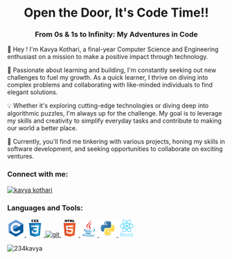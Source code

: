 <h1 align="center">Open the Door, It's Code Time!!</h1>
<h3 align="center">From 0s & 1s to Infinity: My Adventures in Code</h3>
<p>👋 Hey ! I'm Kavya Kothari, a final-year Computer Science and Engineering enthusiast on a mission to make a positive impact through technology.

🚀 Passionate about learning and building, I'm constantly seeking out new challenges to fuel my growth. As a quick learner, I thrive on diving into complex problems and collaborating with like-minded individuals to find elegant solutions.

💡 Whether it's exploring cutting-edge technologies or diving deep into algorithmic puzzles, I'm always up for the challenge. My goal is to leverage my skills and creativity to simplify everyday tasks and contribute to making our world a better place.

🔧 Currently, you'll find me tinkering with various projects, honing my skills in software development, and seeking opportunities to collaborate on exciting ventures.</p>
<h3 align="left">Connect with me:</h3>
<p align="left">
<a href="https://linkedin.com/in/kavya kothari" target="blank"><img align="center" src="https://raw.githubusercontent.com/rahuldkjain/github-profile-readme-generator/master/src/images/icons/Social/linked-in-alt.svg" alt="kavya kothari" height="30" width="40" /></a>
<!-- <a href="https://www.leetcode.com/kavya_234" target="blank"><img align="center" src="https://raw.githubusercontent.com/rahuldkjain/github-profile-readme-generator/master/src/images/icons/Social/leet-code.svg" alt="kavya_234" height="30" width="40" /></a> -->
<!-- <a href="https://auth.geeksforgeeks.org/user/234kavya" target="blank"><img align="center" src="https://raw.githubusercontent.com/rahuldkjain/github-profile-readme-generator/master/src/images/icons/Social/geeks-for-geeks.svg" alt="234kavya" height="30" width="40" /></a> -->
</p>

<h3 align="left">Languages and Tools:</h3>
<p align="left"> <a href="https://www.cprogramming.com/" target="_blank" rel="noreferrer"> <img src="https://raw.githubusercontent.com/devicons/devicon/master/icons/c/c-original.svg" alt="c" width="40" height="40"/> </a> <a href="https://www.w3schools.com/css/" target="_blank" rel="noreferrer"> <img src="https://raw.githubusercontent.com/devicons/devicon/master/icons/css3/css3-original-wordmark.svg" alt="css3" width="40" height="40"/> </a> <a href="https://git-scm.com/" target="_blank" rel="noreferrer"> <img src="https://www.vectorlogo.zone/logos/git-scm/git-scm-icon.svg" alt="git" width="40" height="40"/> </a> <a href="https://www.w3.org/html/" target="_blank" rel="noreferrer"> <img src="https://raw.githubusercontent.com/devicons/devicon/master/icons/html5/html5-original-wordmark.svg" alt="html5" width="40" height="40"/> </a> <a href="https://www.java.com" target="_blank" rel="noreferrer"> <img src="https://raw.githubusercontent.com/devicons/devicon/master/icons/java/java-original.svg" alt="java" width="40" height="40"/> </a> <a href="https://www.python.org" target="_blank" rel="noreferrer"> <img src="https://raw.githubusercontent.com/devicons/devicon/master/icons/python/python-original.svg" alt="python" width="40" height="40"/> </a> <a href="https://reactjs.org/" target="_blank" rel="noreferrer"> <img src="https://raw.githubusercontent.com/devicons/devicon/master/icons/react/react-original-wordmark.svg" alt="react" width="40" height="40"/> </a> </p>



<p><img align="center" src="https://github-readme-streak-stats.herokuapp.com/?user=234kavya&" alt="234kavya" /></p>
